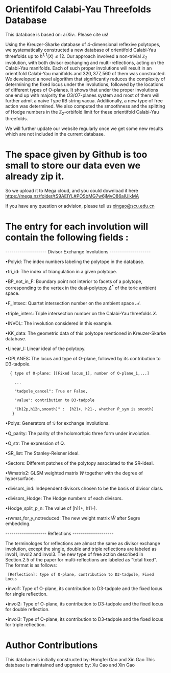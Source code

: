 # Orientifold Calabi-Yau Threefolds Database

This database is based on: arXiv:. Please cite us!

Using the Kreuzer-Skarke database of 4-dimensional reflexive polytopes, we systematically constructed a new database of orientifold Calabi-Yau threefolds up to $h^{1,1}(X) \leq 12$. Our approach involved a non-trivial $\mathbb{Z}_2$ involution,  with both divisor exchanging and multi-reflections,  acting on the Calabi-Yau manifolds. Each of such proper involutions will result in an orientifold Calabi-Yau manifolds and  $320,377,560$ of them was constructed.  We developed a novel algorithm that significantly reduces the complexity of determining the fixed locus under the involutions, followed by the locations of different types of O-planes. It shows that under the proper involutions one end up with majority the $O3/O7$-planes system and most of them will further admit a naive Type IIB string vacua. Additionally, a new type of free action was determined. We also computed the smoothness and the splitting of Hodge numbers in the $\mathbb{Z}_2$-orbifold limit for these  orientifold Calabi-Yau threefolds. 

We will further update our website regularly once we get some new results which are not included in the current database.

# The space given by Github is too small to store our data even we already zip it.

So we upload it to Mega cloud, and you could download it here 
https://mega.nz/folder/tS9AEIYL#POSbMG7w6jMvO86aIUlkMA

If you have any question or advision, please tell us xingao@scu.edu.cn



# The entry for each involution will contain the following fields :

-------------------- Divisor Exchange Involutions --------------------

•Polyid: The index numbers labeling the polytope in the database.

•tri_id: The index of triangulation in a given polytope.

•BP_not_in_F: Boundary point not interior to facets of a polytope, corresponding to the vertex in the dual-polytopy $\Delta^{*}$ of the toric ambient space.

•F_Intsec: Quartet intersection number on the ambient space $\mathcal{A}$.

•triple_inters: Triple intersection number on the Calabi-Yau threefolds $X$.

•INVOL: The involution considered in this example.

•KK_data: The geometric data of this polytope mentioned in Kreuzer-Skarke database.

•Linear_I: Linear ideal of the polytopy.

•OPLANES: The locus and type of O-plane, followed by its contribution to D3-tadpole.

      { type of O-plane: [[Fixed locus_1], number of O-plane_1,...]
 
        ...
   
        "tadpole_cancel": True or False,
   
        "value": contribution to D3-tadpole
   
        "[h12p,h12n,smooth]" :  [h21+, h21-, whether P_sym is smooth]
       }

•Polys: Generators of $\mathcal{G}$ for exchange involutions.

•Q_parity: The parity of the holomorhpic three form under involution.

•Q_str: The expression of Q.

•SR_list: The Stanley-Reisner ideal.

•Sectors: Different patches of the polytopy associated to the SR-ideal.

•Wmatrix2:  GLSM weighted matrix $W$ together with the degree of hypersurface.

•divisors_ind: Independent divisors chosen to be the basis of divisor class.

•divisors_Hodge: The Hodge numbers of each divisors.

•Hodge_split_p_n: The value of [h11+, h11-].  

•rwmat_for_y_notreduced: The new weight matrix $\tilde{W}$ after Segre embedding.

-------------------- Reflections --------------------
   
The terminologes for reflections are  almost the same as divisor exchange involution, except the single, double and triple reflections are labeled as invol1, invol2 and invol3.
The new type of free action described in Section.2.5 of the paper for multi-reflections are labeled  as "total fixed". 
The format is as follows:

     [Reflection]: type of O-plane, contribution to D3-tadpole, Fixed Locus

    
•invol1: Type of O-plane, its contribution to D3-tadpole  and the fixed locus  for single reflection.

•invol2: Type of O-plane, its contribution to D3-tadpole  and the fixed locus  for double reflection.

•invol3: Type of O-plane, its contribution to D3-tadpole  and the fixed locus  for triple reflection.

# Author Contributions

This database is initially constructed by: Hongfei Gao and Xin Gao
This database is maintained and upgrated by: Xu Cao and Xin Gao

 

